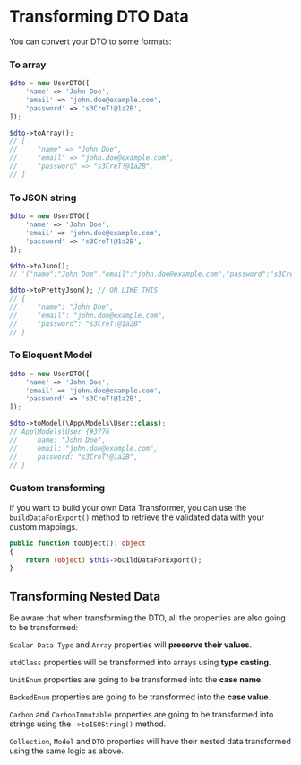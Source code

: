 # Transforming DTO Data

You can convert your DTO to some formats:

### To array

```php
$dto = new UserDTO([
    'name' => 'John Doe',
    'email' => 'john.doe@example.com',
    'password' => 's3CreT!@1a2B',
]);

$dto->toArray();
// [
//     "name" => "John Doe",
//     "email" => "john.doe@example.com",
//     "password" => "s3CreT!@1a2B",
// ]
```

### To JSON string

```php
$dto = new UserDTO([
    'name' => 'John Doe',
    'email' => 'john.doe@example.com',
    'password' => 's3CreT!@1a2B',
]);

$dto->toJson();
// '{"name":"John Doe","email":"john.doe@example.com","password":"s3CreT!@1a2B"}'

$dto->toPrettyJson(); // OR LIKE THIS
// {
//     "name": "John Doe",
//     "email": "john.doe@example.com",
//     "password": "s3CreT!@1a2B"
// }
```

### To Eloquent Model

```php
$dto = new UserDTO([
    'name' => 'John Doe',
    'email' => 'john.doe@example.com',
    'password' => 's3CreT!@1a2B',
]);

$dto->toModel(\App\Models\User::class);
// App\Models\User {#3776
//     name: "John Doe",
//     email: "john.doe@example.com",
//     password: "s3CreT!@1a2B",
// }
```

### Custom transforming
If you want to build your own Data Transformer, you can use the `buildDataForExport()` method to retrieve the validated data with your custom mappings.

```php
public function toObject(): object
{
    return (object) $this->buildDataForExport();
}
```

## Transforming Nested Data

Be aware that when transforming the DTO, all the properties are also going to be transformed:

`Scalar Data Type` and `Array` properties will **preserve their values**.

`stdClass` properties will be transformed into arrays using **type casting**.

`UnitEnum` properties are going to be transformed into the **case name**.

`BackedEnum` properties are going to be transformed into the **case value**.

`Carbon` and `CarbonImmutable` properties are going to be transformed into strings using the `->toISOString()` method.

`Collection`, `Model` and `DTO` properties will have their nested data transformed using the same logic as above.
